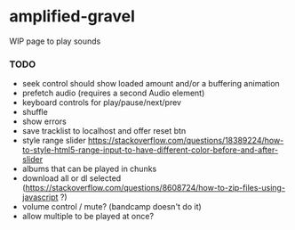 # amplified-gravel

WIP page to play sounds

### TODO

- seek control should show loaded amount and/or a buffering animation
- prefetch audio (requires a second Audio element)
- keyboard controls for play/pause/next/prev
- shuffle
- show errors
- save tracklist to localhost and offer reset btn
- style range slider https://stackoverflow.com/questions/18389224/how-to-style-html5-range-input-to-have-different-color-before-and-after-slider
- albums that can be played in chunks
- download all or dl selected (https://stackoverflow.com/questions/8608724/how-to-zip-files-using-javascript ?)
- volume control / mute? (bandcamp doesn't do it)
- allow multiple to be played at once?
